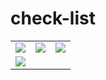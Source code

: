 # check-list


<table>
  <tr>
    <td>
      <image src="images/img1.jpg"></image>
    </td>
    <td>
      <image src="images/img2.jpg"></image>
    </td>
    <td>
      <image src="images/img3.jpg"></image>
    </td>
  </tr>
  <tr>
    <td>
      <image src="images/firebase.jpg"></image>
    </td>
  </tr>
 </table>

